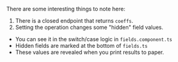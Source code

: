 There are some interesting things to note here:

1. There is a closed endpoint that returns `coeffs`.
2. Setting the operation changes some "hidden" field values.
  - You can see it in the switch/case logic in `fields.component.ts` 
  - Hidden fields are marked at the bottom of `fields.ts`
  - These values are revealed when you print results to paper.